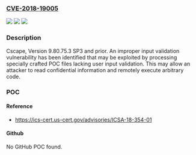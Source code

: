 ### [CVE-2018-19005](https://cve.mitre.org/cgi-bin/cvename.cgi?name=CVE-2018-19005)
![](https://img.shields.io/static/v1?label=Product&message=Cscape&color=blue)
![](https://img.shields.io/static/v1?label=Version&message=n%2Fa&color=blue)
![](https://img.shields.io/static/v1?label=Vulnerability&message=IMPROPER%20INPUT%20VALIDATION%20CWE-20&color=brighgreen)

### Description

Cscape, Version 9.80.75.3 SP3 and prior. An improper input validation vulnerability has been identified that may be exploited by processing specially crafted POC files lacking user input validation. This may allow an attacker to read confidential information and remotely execute arbitrary code.

### POC

#### Reference
- https://ics-cert.us-cert.gov/advisories/ICSA-18-354-01

#### Github
No GitHub POC found.

